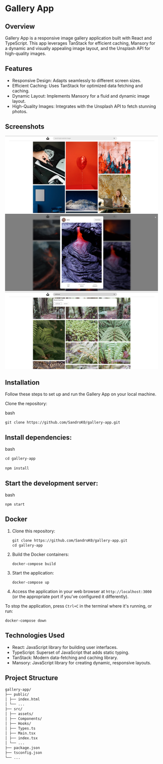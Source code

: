 # Gallery App

## Overview

Gallery App is a responsive image gallery application built with React and TypeScript. This app leverages TanStack for efficient caching, Mansory for a dynamic and visually appealing image layout, and the Unsplash API for high-quality images.

## Features

- Responsive Design: Adapts seamlessly to different screen sizes.
- Efficient Caching: Uses TanStack for optimized data fetching and caching.
- Dynamic Layout: Implements Mansory for a fluid and dynamic image layout.
- High-Quality Images: Integrates with the Unsplash API to fetch stunning photos.

## Screenshots

![Screenshot 1](./screenshots/screenshot1.png)
![Screenshot 2](./screenshots/screenshot2.png)
![Screenshot 3](./screenshots/screenshot3.png)

## Installation

Follow these steps to set up and run the Gallery App on your local machine.

Clone the repository:

bash

    git clone https://github.com/SandroK0/gallery-app.git

## Install dependencies:

bash

    cd gallery-app

    npm install

## Start the development server:

bash

    npm start

## Docker

1. Clone this repository:

   ```
   git clone https://github.com/SandroK0/gallery-app.git
   cd gallery-app
   ```

2. Build the Docker containers:

   ```
   docker-compose build
   ```

3. Start the application:

   ```
   docker-compose up
   ```

4. Access the application in your web browser at `http://localhost:3000` (or the appropriate port if you've configured it differently).

To stop the application, press `Ctrl+C` in the terminal where it's running, or run:

```
docker-compose down
```



## Technologies Used

- React: JavaScript library for building user interfaces.
- TypeScript: Superset of JavaScript that adds static typing.
- TanStack: Modern data-fetching and caching library.
- Mansory: JavaScript library for creating dynamic, responsive layouts.

## Project Structure

```
gallery-app/
├── public/
│ ├── index.html
│ └── ...
├── src/
│ ├── assets/
│ ├── Components/
│ ├── Hooks/
│ ├── Types.ts
│ ├── Main.tsx
│ ├── index.tsx
│ └── ...
├── package.json
├── tsconfig.json
└── ...
```
